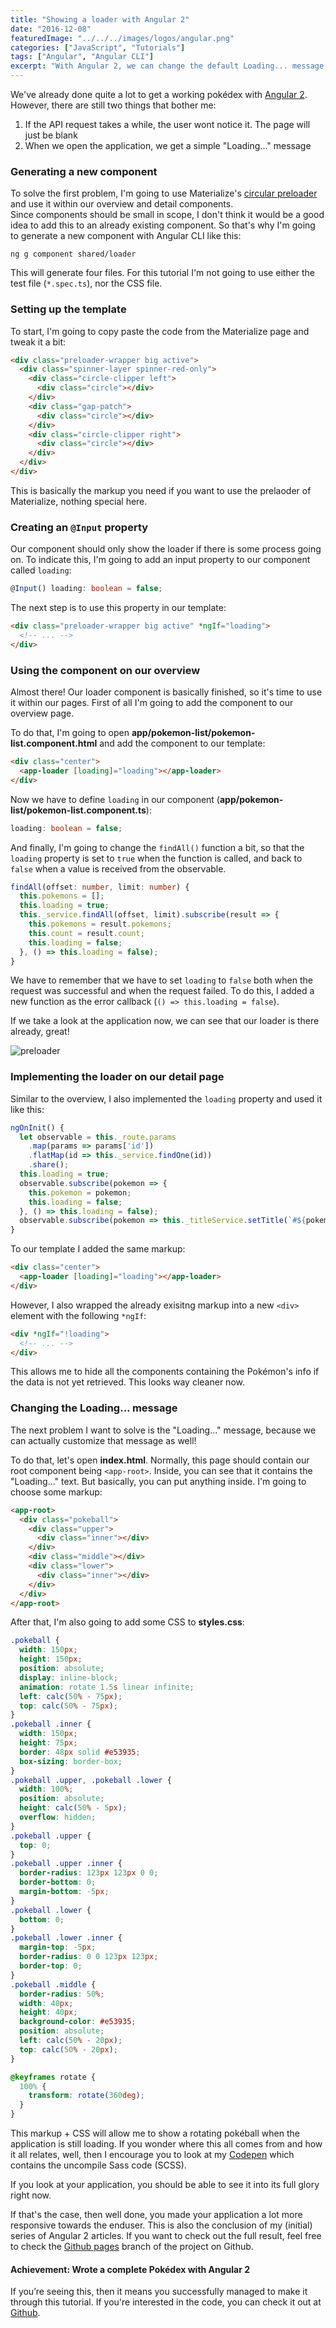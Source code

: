 ```yaml
---
title: "Showing a loader with Angular 2"
date: "2016-12-08"
featuredImage: "../../../images/logos/angular.png"
categories: ["JavaScript", "Tutorials"]
tags: ["Angular", "Angular CLI"]
excerpt: "With Angular 2, we can change the default Loading... message to something else. In this article I will show you how to change it into a wonderful pokéball."
---
```


We've already done quite a lot to get a working pokédex with [Angular 2](https://angular.io/). However, there are still two things that bother me:

1. If the API request takes a while, the user wont notice it. The page will just be blank
2. When we open the application, we get a simple "Loading..." message

### Generating a new component

To solve the first problem, I'm going to use Materialize's [circular preloader](http://materializecss.com/preloader.html) and use it within our overview and detail components.  
Since components should be small in scope, I don't think it would be a good idea to add this to an already existing component. So that's why I'm going to generate a new component with Angular CLI like this:

```
ng g component shared/loader
```

This will generate four files. For this tutorial I'm not going to use either the test file (`*.spec.ts`), nor the CSS file.

### Setting up the template

To start, I'm going to copy paste the code from the Materialize page and tweak it a bit:

```html
<div class="preloader-wrapper big active">
  <div class="spinner-layer spinner-red-only">
    <div class="circle-clipper left">
      <div class="circle"></div>
    </div>
    <div class="gap-patch">
      <div class="circle"></div>
    </div>
    <div class="circle-clipper right">
      <div class="circle"></div>
    </div>
  </div>
</div>
```

This is basically the markup you need if you want to use the prelaoder of Materialize, nothing special here.

### Creating an `@Input` property

Our component should only show the loader if there is some process going on. To indicate this, I'm going to add an input property to our component called `loading`:

```typescript
@Input() loading: boolean = false;
```

The next step is to use this property in our template:

```html
<div class="preloader-wrapper big active" *ngIf="loading">
  <!-- ... -->
</div>
```

### Using the component on our overview

Almost there! Our loader component is basically finished, so it's time to use it within our pages. First of all I'm going to add the component to our overview page.

To do that, I'm going to open **app/pokemon-list/pokemon-list.component.html** and add the component to our template:

```html
<div class="center">
  <app-loader [loading]="loading"></app-loader>
</div>
```

Now we have to define `loading` in our component (**app/pokemon-list/pokemon-list.component.ts**):

```typescript
loading: boolean = false;
```

And finally, I'm going to change the `findAll()` function a bit, so that the `loading` property is set to `true` when the function is called, and back to `false` when a value is received from the observable.

```typescript
findAll(offset: number, limit: number) {
  this.pokemons = [];
  this.loading = true;
  this._service.findAll(offset, limit).subscribe(result => {
    this.pokemons = result.pokemons;
    this.count = result.count;
    this.loading = false;
  }, () => this.loading = false);
}
```

We have to remember that we have to set `loading` to `false` both when the request was successful and when the request failed. To do this, I added a new function as the error callback (`() => this.loading = false`).

If we take a look at the application now, we can see that our loader is there already, great!

![preloader](content/posts/2016/2016-12-08-angular-2-loader/images/preloader.png)

### Implementing the loader on our detail page

Similar to the overview, I also implemented the `loading` property and used it like this:

```typescript
ngOnInit() {
  let observable = this._route.params
    .map(params => params['id'])
    .flatMap(id => this._service.findOne(id))
    .share();
  this.loading = true;
  observable.subscribe(pokemon => {
    this.pokemon = pokemon;
    this.loading = false;
  }, () => this.loading = false);
  observable.subscribe(pokemon => this._titleService.setTitle(`#${pokemon.baseInfo.id} - ${pokemon.baseInfo.name}`));
}
```

To our template I added the same markup:

```html
<div class="center">
  <app-loader [loading]="loading"></app-loader>
</div>
```

However, I also wrapped the already exisitng markup into a new `<div>` element with the following `*ngIf`:

```html
<div *ngIf="!loading">
  <!-- ... -->
</div>
```

This allows me to hide all the components containing the Pokémon's info if the data is not yet retrieved. This looks way cleaner now.

### Changing the Loading... message

The next problem I want to solve is the "Loading..." message, because we can actually customize that message as well!

To do that, let's open **index.html**. Normally, this page should contain our root component being `<app-root>`. Inside, you can see that it contains the "Loading..." text. But basically, you can put anything inside. I'm going to choose some markup:

```html
<app-root>
  <div class="pokeball">
    <div class="upper">
      <div class="inner"></div>
    </div>
    <div class="middle"></div>
    <div class="lower">
      <div class="inner"></div>
    </div>
  </div>
</app-root>
```

After that, I'm also going to add some CSS to **styles.css**:

```css
.pokeball {
  width: 150px;
  height: 150px;
  position: absolute;
  display: inline-block;
  animation: rotate 1.5s linear infinite;
  left: calc(50% - 75px);
  top: calc(50% - 75px);
}
.pokeball .inner {
  width: 150px;
  height: 75px;
  border: 48px solid #e53935;
  box-sizing: border-box;
}
.pokeball .upper, .pokeball .lower {
  width: 100%;
  position: absolute;
  height: calc(50% - 5px);
  overflow: hidden;
}
.pokeball .upper {
  top: 0;
}
.pokeball .upper .inner {
  border-radius: 123px 123px 0 0;
  border-bottom: 0;
  margin-bottom: -5px;
}
.pokeball .lower {
  bottom: 0;
}
.pokeball .lower .inner {
  margin-top: -5px;
  border-radius: 0 0 123px 123px;
  border-top: 0;
}
.pokeball .middle {
  border-radius: 50%;
  width: 40px;
  height: 40px;
  background-color: #e53935;
  position: absolute;
  left: calc(50% - 20px);
  top: calc(50% - 20px);
}

@keyframes rotate {
  100% {
    transform: rotate(360deg);
  }
}
```

This markup + CSS will allow me to show a rotating pokéball when the application is still loading. If you wonder where this all comes from and how it all relates, well, then I encourage you to look at my [Codepen](https://codepen.io/g00glen00b/pen/pNdvwN) which contains the uncompile Sass code (SCSS).

If you look at your application, you should be able to see it into its full glory right now. 

If that's the case, then well done, you made your application a lot more responsive towards the enduser. This is also the conclusion of my (initial) series of Angular 2 articles. If you want to check out the full result, feel free to check the [Github pages](https://g00glen00b.github.io/ng2-pokedex/) branch of the project on Github.

#### Achievement: Wrote a complete Pokédex with Angular 2

If you’re seeing this, then it means you successfully managed to make it through this tutorial. If you're interested in the code, you can check it out at [Github](https://github.com/g00glen00b/ng2-pokedex).
